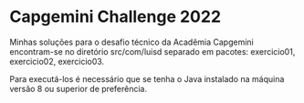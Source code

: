 # Capgemini Challenge 2022

Minhas soluções para o desafio técnico da Acadêmia Capgemini encontram-se no diretório src/com/luisd separado em pacotes: exercicio01, exercicio02, exercicio03.

Para executá-los é necessário que se tenha o Java instalado na máquina versão 8 ou superior de preferência.
